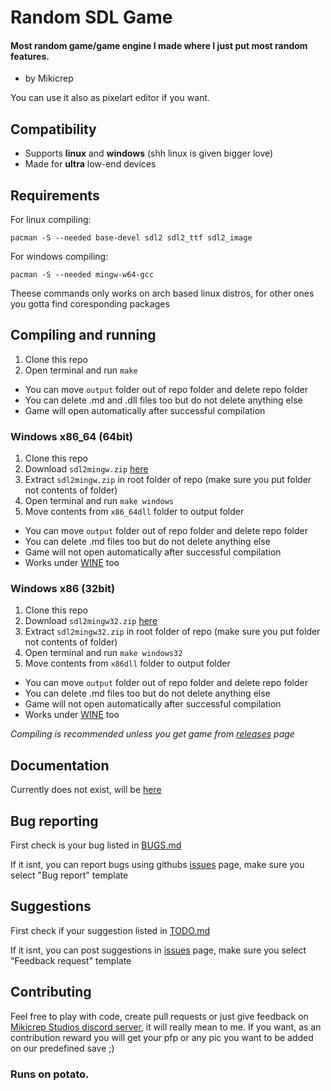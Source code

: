 # Random SDL Game
#### Most random game/game engine I made where I just put most random features.
- by Mikicrep

You can use it also as pixelart editor if you want.

## Compatibility
- Supports **linux** and **windows** (shh linux is given bigger love)
- Made for **ultra** low-end devices

## Requirements
For linux compiling:

```pacman -S --needed base-devel sdl2 sdl2_ttf sdl2_image```

For windows compiling:

```pacman -S --needed mingw-w64-gcc```

Theese commands only works on arch based linux distros, for other ones you gotta find coresponding packages

## Compiling and running
1. Clone this repo
2. Open terminal and run `make`
- You can move `output` folder out of repo folder and delete repo folder
- You can delete .md and .dll files too but do not delete anything else
- Game will open automatically after successful compilation
### Windows x86_64 (64bit)
1. Clone this repo
2. Download `sdl2mingw.zip` [here](https://drive.google.com/drive/folders/1uVe7oKMzCTTUeMJuHL7vqK0O2FK_pIPs?usp=drive_link)
3. Extract `sdl2mingw.zip` in root folder of repo (make sure you put folder not contents of folder)
4. Open terminal and run `make windows`
5. Move contents from `x86_64dll` folder to output folder
- You can move `output` folder out of repo folder and delete repo folder
- You can delete .md files too but do not delete anything else
- Game will not open automatically after successful compilation
- Works under [WINE](https://www.winehq.org/) too
### Windows x86 (32bit)
1. Clone this repo
2. Download `sdl2mingw32.zip` [here](https://drive.google.com/drive/folders/1uVe7oKMzCTTUeMJuHL7vqK0O2FK_pIPs?usp=drive_link)
3. Extract `sdl2mingw32.zip` in root folder of repo (make sure you put folder not contents of folder)
4. Open terminal and run `make windows32`
5. Move contents from `x86dll` folder to output folder
- You can move `output` folder out of repo folder and delete repo folder
- You can delete .md files too but do not delete anything else
- Game will not open automatically after successful compilation
- Works under [WINE](https://www.winehq.org/) too

*Compiling is recommended unless you get game from [releases](https://github.com/Mikicrepstudios/Random-SDL-Game/releases) page*

## Documentation
Currently does not exist, will be [here](https://github.com/Mikicrepstudios/Random-SDL-Game/tree/docs)

## Bug reporting
First check is your bug listed in [BUGS.md](https://github.com/Mikicrepstudios/Random-SDL-Game/blob/master/output/BUGS.md)

If it isnt, you can report bugs using githubs [issues](https://github.com/Mikicrepstudios/Random-SDL-Game/issues) page, make sure you select "Bug report" template

## Suggestions
First check if your suggestion listed in [TODO.md](https://github.com/Mikicrepstudios/Random-SDL-Game/blob/master/TODO.md)

If it isnt, you can post suggestions in [issues](https://github.com/Mikicrepstudios/Random-SDL-Game/issues) page, make sure you select "Feedback request" template

## Contributing
Feel free to play with code, create pull requests or just give feedback on [Mikicrep Studios discord server](https://discord.gg/DdaGyeWp9U), it will really mean to me. If you want, as an contribution reward you will get your pfp or any pic you want to be added on our predefined save ;)

### Runs on potato.


